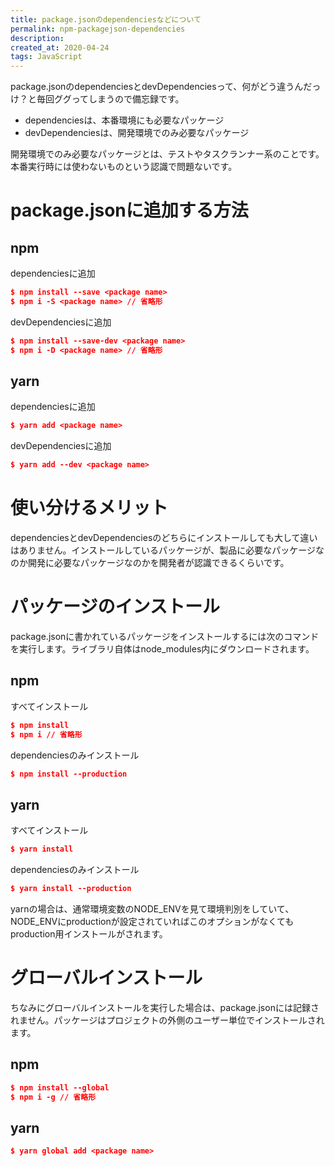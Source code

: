 ```yaml
---
title: package.jsonのdependenciesなどについて
permalink: npm-packagejson-dependencies
description: 
created_at: 2020-04-24
tags: JavaScript
---
```


package.jsonのdependenciesとdevDependenciesって、何がどう違うんだっけ？と毎回ググってしまうので備忘録です。
  
- dependenciesは、本番環境にも必要なパッケージ
- devDependenciesは、開発環境でのみ必要なパッケージ
  
開発環境でのみ必要なパッケージとは、テストやタスクランナー系のことです。本番実行時には使わないものという認識で問題ないです。
  
# package.jsonに追加する方法

## npm
dependenciesに追加
```json
$ npm install --save <package name>
$ npm i -S <package name> // 省略形
```

devDependenciesに追加
```json
$ npm install --save-dev <package name>
$ npm i -D <package name> // 省略形
```

## yarn
dependenciesに追加
```json
$ yarn add <package name>
```

devDependenciesに追加
```json
$ yarn add --dev <package name>
```

# 使い分けるメリット
dependenciesとdevDependenciesのどちらにインストールしても大して違いはありません。インストールしているパッケージが、製品に必要なパッケージなのか開発に必要なパッケージなのかを開発者が認識できるくらいです。

# パッケージのインストール
package.jsonに書かれているパッケージをインストールするには次のコマンドを実行します。ライブラリ自体はnode_modules内にダウンロードされます。  

## npm
すべてインストール
```json
$ npm install
$ npm i // 省略形
```
  
dependenciesのみインストール
```json
$ npm install --production
```
  
## yarn
すべてインストール
```json
$ yarn install
```
  
dependenciesのみインストール
```json
$ yarn install --production
```

yarnの場合は、通常環境変数のNODE_ENVを見て環境判別をしていて、NODE_ENVにproductionが設定されていればこのオプションがなくてもproduction用インストールがされます。

# グローバルインストール
ちなみにグローバルインストールを実行した場合は、package.jsonには記録されません。パッケージはプロジェクトの外側のユーザー単位でインストールされます。

## npm
```json
$ npm install --global
$ npm i -g // 省略形
```

## yarn
```json
$ yarn global add <package name>
```
